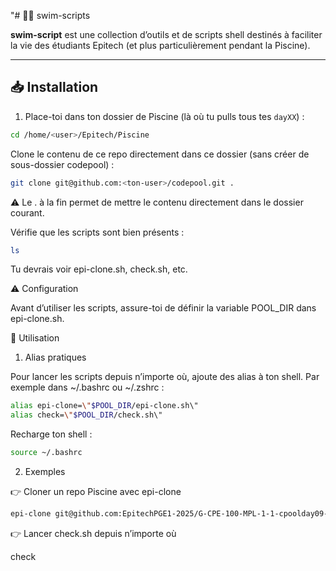 "# 🏊‍♂️ swim-scripts

**swim-script** est une collection d’outils et de scripts shell destinés à faciliter la vie des étudiants Epitech (et plus particulièrement pendant la Piscine).  

---

## 📥 Installation

1. Place-toi dans ton dossier de Piscine (là où tu pulls tous tes `dayXX`) :  
```sh
cd /home/<user>/Epitech/Piscine
```
Clone le contenu de ce repo directement dans ce dossier (sans créer de sous-dossier codepool) :
```sh
git clone git@github.com:<ton-user>/codepool.git . 
```
⚠️ Le . à la fin permet de mettre le contenu directement dans le dossier courant.

Vérifie que les scripts sont bien présents :
```sh 
ls
```
Tu devrais voir epi-clone.sh, check.sh, etc.

⚠️ Configuration

Avant d’utiliser les scripts, assure-toi de définir la variable POOL_DIR dans epi-clone.sh.

🚀 Utilisation
1. Alias pratiques

Pour lancer les scripts depuis n’importe où, ajoute des alias à ton shell.
Par exemple dans ~/.bashrc ou ~/.zshrc :
```sh 
alias epi-clone=\"$POOL_DIR/epi-clone.sh\"
alias check=\"$POOL_DIR/check.sh\"
```

Recharge ton shell :
```sh 
source ~/.bashrc
```

2. Exemples

👉 Cloner un repo Piscine avec epi-clone
```sh 
epi-clone git@github.com:EpitechPGE1-2025/G-CPE-100-MPL-1-1-cpoolday09-20.git
```

👉 Lancer check.sh depuis n’importe où

check

